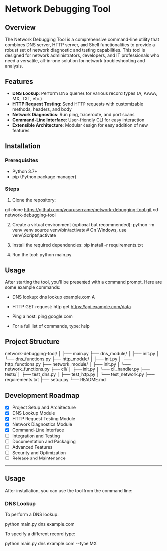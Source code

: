 # Network Debugging Tool

## Overview

The Network Debugging Tool is a comprehensive command-line utility that combines DNS server, HTTP server, and Shell functionalities to provide a robust set of network diagnostic and testing capabilities. This tool is designed for network administrators, developers, and IT professionals who need a versatile, all-in-one solution for network troubleshooting and analysis.

## Features

- **DNS Lookup**: Perform DNS queries for various record types (A, AAAA, MX, TXT, etc.)
- **HTTP Request Testing**: Send HTTP requests with customizable methods, headers, and body
- **Network Diagnostics**: Run ping, traceroute, and port scans
- **Command-Line Interface**: User-friendly CLI for easy interaction
- **Extensible Architecture**: Modular design for easy addition of new features

## Installation

### Prerequisites

- Python 3.7+
- pip (Python package manager)

### Steps

1. Clone the repository:

git clone https://github.com/yourusername/network-debugging-tool.git
cd network-debugging-tool


2. Create a virtual environment (optional but recommended):
python -m venv venv
source venv/bin/activate  # On Windows, use venv\Scripts\activate


3. Install the required dependencies:
pip install -r requirements.txt


4. Run the tool:
python main.py


## Usage

After starting the tool, you'll be presented with a command prompt. Here are some example commands:

- DNS lookup:
dns lookup example.com A


- HTTP GET request:
http get https://api.example.com/data


- Ping a host:
ping google.com


- For a full list of commands, type:
help


## Project Structure

network-debugging-tool/
│
├── main.py
├── dns_module/
│   ├── init.py
│   └── dns_functions.py
├── http_module/
│   ├── init.py
│   └── http_functions.py
├── network_module/
│   ├── init.py
│   └── network_functions.py
├── cli/
│   ├── init.py
│   └── cli_handler.py
├── tests/
│   ├── test_dns.py
│   ├── test_http.py
│   └── test_network.py
├── requirements.txt
├── setup.py
└── README.md


## Development Roadmap

- [x] Project Setup and Architecture
- [x] DNS Lookup Module
- [x] HTTP Request Testing Module
- [x] Network Diagnostics Module
- [x] Command-Line Interface
- [ ] Integration and Testing
- [ ] Documentation and Packaging
- [ ] Advanced Features
- [ ] Security and Optimization
- [ ] Release and Maintenance

-----------------------------

## Usage

After installation, you can use the tool from the command line:

### DNS Lookup

To perform a DNS lookup:

python main.py dns example.com


To specify a different record type:

python main.py dns example.com --type MX

